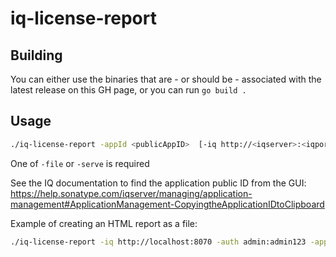 # iq-license-report

## Building

You can either use the binaries that are - or should be - associated with the latest release on this GH page, or you can run `go build .`

## Usage

```sh
./iq-license-report -appId <publicAppID>  [-iq http://<iqserver>:<iqport>] [-auth username:password] [-stage <iqstage>] [-file <filename>] [-serve <port>]
```

One of `-file` or `-serve` is required

See the IQ documentation to find the application public ID from the GUI:
<https://help.sonatype.com/iqserver/managing/application-management#ApplicationManagement-CopyingtheApplicationIDtoClipboard>

Example of creating an HTML report as a file:

```sh
./iq-license-report -iq http://localhost:8070 -auth admin:admin123 -appId awesomeApp -stage release -file awesomeApp-licenses.html
```
